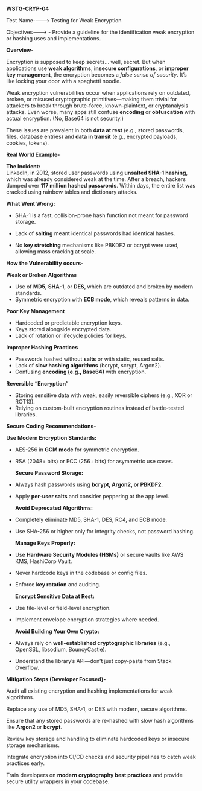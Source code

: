 **WSTG-CRYP-04**

Test Name----\> Testing for Weak Encryption

Objectives---\> \- Provide a guideline for the identification weak encryption or hashing uses and implementations.

**Overview-**

Encryption is supposed to keep secrets… well, secret. But when applications use **weak algorithms**, **insecure configurations**, or **improper key management**, the encryption becomes a *false sense of security*. It’s like locking your door with a spaghetti noodle.

Weak encryption vulnerabilities occur when applications rely on outdated, broken, or misused cryptographic primitives—making them trivial for attackers to break through brute-force, known-plaintext, or cryptanalysis attacks. Even worse, many apps still confuse **encoding** or **obfuscation** with actual encryption. (No, Base64 is not security.)

These issues are prevalent in both **data at rest** (e.g., stored passwords, files, database entries) and **data in transit** (e.g., encrypted payloads, cookies, tokens).

**Real World Example-**

**The Incident:**  
LinkedIn, in 2012, stored user passwords using **unsalted SHA-1 hashing**, which was already considered weak at the time. After a breach, hackers dumped over **117 million hashed passwords**. Within days, the entire list was cracked using rainbow tables and dictionary attacks.

**What Went Wrong:**

* SHA-1 is a fast, collision-prone hash function not meant for password storage.

* Lack of **salting** meant identical passwords had identical hashes.

* No **key stretching** mechanisms like PBKDF2 or bcrypt were used, allowing mass cracking at scale.

**How the Vulnerability occurs-**

**Weak or Broken Algorithms**

* Use of **MD5**, **SHA-1**, or **DES**, which are outdated and broken by modern standards.  
* Symmetric encryption with **ECB mode**, which reveals patterns in data.

**Poor Key Management**

* Hardcoded or predictable encryption keys.  
* Keys stored alongside encrypted data.  
* Lack of rotation or lifecycle policies for keys.

**Improper Hashing Practices**

* Passwords hashed without **salts** or with static, reused salts.  
* Lack of **slow hashing algorithms** (bcrypt, scrypt, Argon2).  
* Confusing **encoding (e.g., Base64)** with encryption.

**Reversible “Encryption”**

* Storing sensitive data with weak, easily reversible ciphers (e.g., XOR or ROT13).  
* Relying on custom-built encryption routines instead of battle-tested libraries.

**Secure Coding Recommendations-**

  **Use Modern Encryption Standards:**

* AES-256 in **GCM mode** for symmetric encryption.

* RSA (2048+ bits) or ECC (256+ bits) for asymmetric use cases.

  **Secure Password Storage:**

* Always hash passwords using **bcrypt, Argon2, or PBKDF2**.

* Apply **per-user salts** and consider peppering at the app level.

  **Avoid Deprecated Algorithms:**

* Completely eliminate MD5, SHA-1, DES, RC4, and ECB mode.

* Use SHA-256 or higher only for integrity checks, not password hashing.

  **Manage Keys Properly:**

* Use **Hardware Security Modules (HSMs)** or secure vaults like AWS KMS, HashiCorp Vault.

* Never hardcode keys in the codebase or config files.

* Enforce **key rotation** and auditing.

  **Encrypt Sensitive Data at Rest:**

* Use file-level or field-level encryption.

* Implement envelope encryption strategies where needed.

  **Avoid Building Your Own Crypto:**

* Always rely on **well-established cryptographic libraries** (e.g., OpenSSL, libsodium, BouncyCastle).

* Understand the library’s API—don’t just copy-paste from Stack Overflow.

**Mitigation Steps (Developer Focused)-**

  Audit all existing encryption and hashing implementations for weak algorithms.

  Replace any use of MD5, SHA-1, or DES with modern, secure algorithms.

  Ensure that any stored passwords are re-hashed with slow hash algorithms like **Argon2** or **bcrypt**.

  Review key storage and handling to eliminate hardcoded keys or insecure storage mechanisms.

  Integrate encryption into CI/CD checks and security pipelines to catch weak practices early.

  Train developers on **modern cryptography best practices** and provide secure utility wrappers in your codebase.


